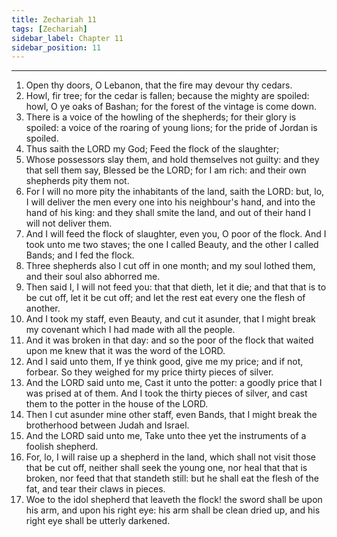 ```yaml
---
title: Zechariah 11
tags: [Zechariah]
sidebar_label: Chapter 11
sidebar_position: 11
---
```


---
1. Open thy doors, O Lebanon, that the fire may devour thy cedars.
2. Howl, fir tree; for the cedar is fallen; because the mighty are spoiled: howl, O ye oaks of Bashan; for the forest of the vintage is come down.
3. There is a voice of the howling of the shepherds; for their glory is spoiled: a voice of the roaring of young lions; for the pride of Jordan is spoiled.
4. Thus saith the LORD my God; Feed the flock of the slaughter;
5. Whose possessors slay them, and hold themselves not guilty: and they that sell them say, Blessed be the LORD; for I am rich: and their own shepherds pity them not.
6. For I will no more pity the inhabitants of the land, saith the LORD: but, lo, I will deliver the men every one into his neighbour's hand, and into the hand of his king: and they shall smite the land, and out of their hand I will not deliver them.
7. And I will feed the flock of slaughter, even you, O poor of the flock. And I took unto me two staves; the one I called Beauty, and the other I called Bands; and I fed the flock.
8. Three shepherds also I cut off in one month; and my soul lothed them, and their soul also abhorred me.
9. Then said I, I will not feed you: that that dieth, let it die; and that that is to be cut off, let it be cut off; and let the rest eat every one the flesh of another.
10. And I took my staff, even Beauty, and cut it asunder, that I might break my covenant which I had made with all the people.
11. And it was broken in that day: and so the poor of the flock that waited upon me knew that it was the word of the LORD.
12. And I said unto them, If ye think good, give me my price; and if not, forbear. So they weighed for my price thirty pieces of silver.
13. And the LORD said unto me, Cast it unto the potter: a goodly price that I was prised at of them. And I took the thirty pieces of silver, and cast them to the potter in the house of the LORD.
14. Then I cut asunder mine other staff, even Bands, that I might break the brotherhood between Judah and Israel.
15. And the LORD said unto me, Take unto thee yet the instruments of a foolish shepherd.
16. For, lo, I will raise up a shepherd in the land, which shall not visit those that be cut off, neither shall seek the young one, nor heal that that is broken, nor feed that that standeth still: but he shall eat the flesh of the fat, and tear their claws in pieces.
17. Woe to the idol shepherd that leaveth the flock! the sword shall be upon his arm, and upon his right eye: his arm shall be clean dried up, and his right eye shall be utterly darkened.